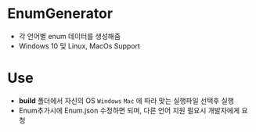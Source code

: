 # EnumGenerator

 - 각 언어별 enum 데이터를 생성해줌
 - Windows 10 및 Linux, MacOs Support
 
# Use

 - **build** 폴더에서 자신의 OS `Windows` `Mac` 에 따라 맞는 실행파일 선택후 실행
 - Enum추가시에 Enum.json 수정하면 되며, 다른 언어 지원 필요시 개발자에게 요청